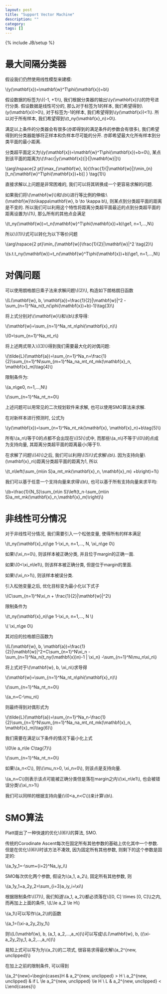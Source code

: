 ```yaml
---
layout: post
title: "Support Vector Machine"
description: ""
category: 
tags: []
---
```

{% include JB/setup %}

# 最大间隔分类器

假设我们仍然使用线性模型来建模:

\\(y(\mathbf{x})=\mathbf{w}^T\phi(\mathbf{x})+b\\)

假设数据的标签为\\(\{-1, +1\}\\), 我们根据分类器的输出\\(y(\mathbf{x})\\)的符号进行分类. 假设数据是线性可分的, 那么对于标签为1的样本, 我们希望得到\\(y(\mathbf{x})>0\\), 对于标签为-1的样本, 我们希望得到\\(y(\mathbf{x})<1\\). 所以对于所有样本, 我们希望得到\\(t_ny(\mathbf{x}_n)>0\\).

满足以上条件的分类器会有很多(亦即得到的满足条件的参数会有很多), 我们希望得到的分类器能够将正样本和负样本尽可能的分开. 亦即希望最大化所有样本到分类平面的最小距离.

分类超平面定义为\\(y(\mathbf{x})=\mathbf{w}^T\phi(\mathbf{x})+b=0\\), 某点到该平面的距离为\\(\frac{\|y(\mathbf{x})\|}{\|\mathbf{w}\|}\\)

\\(arg\hspace{2 pt}\max_{\mathbf{w}, b}\{\frac{1}{\|\mathbf{w}\|}\min_{n}[t_n(\mathbf{w}^T\phi(\mathbf{x})+b)] \} \tag{1}\\)

直接求解以上问题是非常困难的, 我们可以将其转换成一个更容易求解的问题.

如果我们将\\(\mathbf{w}\\)和\\(b\\)进行等比例的伸缩:\\(\mathbf{w}\to\kappa\mathbf{w}, b \to \kappa b\\), 则某点到分类超平面的距离是不变的. 所以我们可以利用这个特性将距离分类超平面最近的点到分类超平面的距离设置为\\(1\\), 那么所有的其他点会满足

\\(t_ny(\mathbf{w})=t_n(\mathbf{w}^T\phi(\mathbf{x})+b)\ge1, n=1,...,N\\)

所以\\((1)\\)式可以转化为以下等价问题

\\(arg\hspace{2 pt}\min_{\mathbf{w}}\frac{1}{2}\|\mathbf{w}\|^2 \tag{2}\\)

\\(s.t.t_ny(\mathbf{w})=t_n(\mathbf{w}^T\phi(\mathbf{x})+b)\ge1, n=1,...,N\\) 

# 对偶问题

可以使用朗格朗日乘子法来求解问题\\((2)\\), 构造如下朗格朗日函数

\\(L(\mathbf{w}, b, \mathbf{a})=\frac{1}{2}\|\mathbf{w}\|^2 - \sum_{n=1}^Na_n\{t_n(\phi(\mathbf{x})+b)-1\}\tag{3}\\)

将上式分别对\\(\mathbf{w}\\)和\\(b\\)求导得:

\\(\mathbf{w}=\sum_{n=1}^Na_nt_n\phi(\mathbf{x}_n)\\)

\\(0=\sum_{n=1}^Na_nt_n\\) 

将上述两式带入\\((3)\\)得到我们需要最大化的对偶问题:

\\(\tilde{L}(\mathbf{a})=\sum_{n=1}^Na_n=\frac{1}{2}\sum_{n=1}^N\sum_{m=1}^Na_na_mt_nt_mk(\mathbf{x}_n, \mathbf{x}_m)\tag{4}\\)

限制条件为:

\\(a_n\ge0, n=1,...,N\\)

\\(\sum_{n=1}^Na_nt_n=0\\)

上述问题可以用常见的二次规划软件来求解, 也可以使用SMO算法来求解.

在对新样本进行预测时, 公式为

\\(y(\mathbf{x})=\sum_{n=1}^Na_nt_nk(\mathbf{x}, \mathbf{x}_n)+b\tag{5}\\)

所有\\(a_n\\)等于0的点都不会出现在\\((5)\\)式中, 而那些\\(a_n\\)不等于\\(0\\)的点成为支持向量, 其距离分类超平面的距离最小(等于1). 

在求解了问题\\((4)\\)之后, 我们可以利用\\((5)\\)式求解\\(b\\). 因为支持向量\\(\mathbf{x}_n\\)距离分类超平面的距离为1, 所以

\\(t_n\left(\sum_{m\in S}a_mt_mk(\mathbf{x}_n, \mathbf{x}_m) +b\right)=1\\)

我们可以基于任意一个支持向量来求得\\(b\\), 也可以基于所有支持向量来求平均:

\\(b=\frac{1}{N_S}\sum_{n\in S}\left(t_n-\sum_{m\in S}a_mt_mk(\mathbf{x}_n,\mathbf{x}_m)\right)\\)

# 非线性可分情况

对于非线性可分情况, 我们需要引入一个松弛变量, 使得所有的样本满足

\\(t_ny(\mathbf{x}_n)\ge 1-\xi_n, n=1,..., N, \xi_n\ge 0\\)

如果\\(\xi_n=0\\), 则该样本被正确分类, 并且位于margin的正确一面.

如果\\(0<\xi_n\le1\\), 则该样本被正确分类, 但是位于margin的里面.

如果\\(\xi_n>1\\), 则该样本被误分类.

引入松弛变量之后, 优化目标变为最小化以下式子

\\(C\sum_{n=1}^N\xi_n + \frac{1}{2}\|\mathbf{w}\|^2\\)

限制条件为

\\(t_ny(\mathbf{x}_n)\ge 1-\xi_n, n=1,..., N \\)

\\( \xi_n\ge 0\\)

其对应的拉格朗日函数为

\\(L(\mathbf{w}, b, \mathbf{a})=\frac{1}{2}\|\mathbf{w}\|^2+C\sum_{n=1}^N\xi_n - \sum_{n=1}^Na_n\{t_ny(\mathbf{x})n)-1 | \xi_n\} -\sum_{n=1}^N\mu_n\xi_n\\)

将上式对于\\(\mathbf{w}, b, \xi_n\\)求导得

\\(\mathbf{w}=\sum_{n=1}^Na_nt_n\phi(\mathbf{x}_n)\\)

\\(\sum_{n=1}^Na_nt_n=0\\)

\\(a_n=C-\mu_n\\)

则最终得到对偶形式为

\\(\tilde{L}(\mathbf{a})=\sum_{n=1}^Na_n-\frac{1}{2}\sum_{n=1}^N\sum_{m=1}^Na_na_mt_nt_mk(\mathbf{x}_n, \mathbf{x}_m)\tag{6}\\)

我们需要在满足以下条件的情况下最小化上式

\\(0\le a_n\le C\tag{7}\\)

\\(\sum_{n=1}^Na_nt_n=0\\)

如果\\(a_n<C\\), 则\\(\mu_n>0, \xi_n=0\\), 则该点是支持向量.

\\(a_n=C\\)则表示该点可能被正确分类但是落在margin之内\\(\xi_n\le1\\), 也会被错误分类\\(\xi_n>1\\)

我们可以同样的根据支持向量(\\(0<a_n<C\\))来计算\\(b\\).

# SMO算法

Platt提出了一种快速的优化\\((6)\\)的算法, SMO.

传统的Corodinate Ascent每次在固定所有其他参数的基础上优化其中一个参数. 但是在优化\\((6)\\)时该方法不凑效, 因为固定所有其他参数, 则剩下的这个参数是固定的:

\\(a_1y_1=-\sum+{i=2}^Na_iy_i\\)

SMO每次优化两个参数, 假设为\\(a_1, a_2\\), 固定所有其他参数, 则

\\(a_1y_1+a_2y_2=\sum_{i=3}a_iy_i=\xi\\)

根据限制条件\\((7)\\), 我们知道\\(a_1, a_2\\)都必须落在\\([0, C] \times [0, C]\\)之内, 而再加上上面的条件, \\(L\le a_2 \le H\\)

\\(a_1\\)可以写作\\(a_2\\)的函数

\\(a_1=(\xi-a_2y_2)y_1\\)

则\\(L(\mathbf{w}, b, (a_1, a_2,...,a_n))\\)可以写成\\(L(\mathbf{w}, b, ((\xi-a_2y_2)y_1, a_2,...,a_n))\\)

易知上式可以写为为\\(a_2\\)的二项式, 很容易求得最优解\\(a_2^{new, unclipped}\\)

在加上之前的限制条件, 可以得到

\\(a_2^{new}=\begin{cases}H & a_2^{new, unclipped} > H \\ a_2^{new, unclipped} & if L \le a_2^{new, unclipped} \le H \\ L & a_2^{new, unclipped} < L\end{cases}\\)
